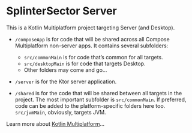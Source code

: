 # SplinterSector Server

This is a Kotlin Multiplatform project targeting Server (and Desktop).

* `/composeApp` is for code that will be shared across all Compose Multiplatform non-server apps.
  It contains several subfolders:
  - `src/commonMain` is for code that’s common for all targets.
  - `src/desktopMain` is for code that targets Desktop.
  - Other folders may come and go...

* `/server` is for the Ktor server application.

* `/shared` is for the code that will be shared between all targets in the project.
  The most important subfolder is `src/commonMain`. If preferred, code can be added to the
  platform-specific folders here too. `src/jvmMain`, obviously, targets JVM.


Learn more about [Kotlin Multiplatform](https://www.jetbrains.com/help/kotlin-multiplatform-dev/get-started.html)…